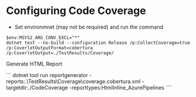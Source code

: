 # Configuring Code Coverage

- Set environmnet (may not be required) and run the command

```
$env:MSYS2_ARG_CONV_EXCL="*" 
dotnet test --no-build --configuration Release /p:CollectCoverage=true /p:CoverletOutputFormat=cobertura /p:CoverletOutput=./TestResults/Coverage/
```

Generate HTML Report

``` dotnet tool run reportgenerator  -reports:.\TestResults\Coverage\coverage.cobertura.xml -targetdir:./CodeCoverage -reporttypes:HtmlInline_AzurePipelines ````


